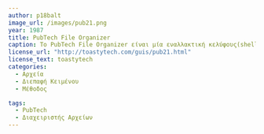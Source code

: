 ```yaml
---
author: p18balt
image_url: /images/pub21.png
year: 1987
title: PubTech File Organizer
caption: Το PubTech File Organizer είναι μία εναλλακτική κελύφους(shell) για τα Windows 3.x και Windows 2 που μοίαζει με διεπαφή χρήστη Macintosh.
license_url: "http://toastytech.com/guis/pub21.html" 
license_text: toastytech
categories:
  - Αρχεία
  - Διεπαφή Κειμένου
  - Μέθοδος

tags: 
  - PubTech
  - Διαχειριστής Αρχείων
---
```

